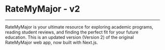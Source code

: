 # RateMyMajor - v2

---

RateMyMajor is your ultimate resource for exploring academic programs, reading student reviews, and finding the perfect fit for your future education. This is an updated version (Version 2) of the original RateMyMajor web app, now built with Next.js.
